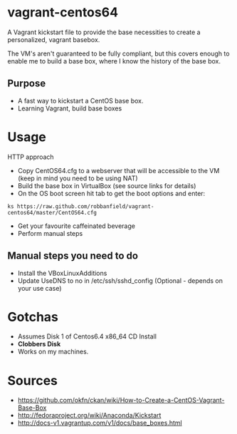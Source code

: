 vagrant-centos64
================

A Vagrant kickstart file to provide the base necessities to create a personalized, vagrant basebox.

The VM's aren't guaranteed to be fully compliant, but this covers enough to enable me to build a base box, where I know the history of the base box. 

Purpose
-------

* A fast way to kickstart a CentOS base box. 
* Learning Vagrant, build base boxes

Usage
=====
HTTP approach

* Copy CentOS64.cfg to a webserver that will be accessible to the VM (keep in mind you need to be using NAT)
* Build the base box in VirtualBox (see source links for details)
* On the OS boot screen hit tab to get the boot options and enter:
 
``` 
ks https://raw.github.com/robbanfield/vagrant-centos64/master/CentOS64.cfg 
```
* Get your favourite caffeinated beverage
* Perform manual steps


Manual steps you need to do
---------------------------
* Install the VBoxLinuxAdditions
* Update UseDNS to no in /etc/ssh/sshd_config (Optional - depends on your use case)

Gotchas
=======
* Assumes Disk 1 of Centos6.4 x86_64 CD Install
* **Clobbers Disk**
* Works on my machines. 



Sources
=======
* https://github.com/okfn/ckan/wiki/How-to-Create-a-CentOS-Vagrant-Base-Box
* http://fedoraproject.org/wiki/Anaconda/Kickstart
* http://docs-v1.vagrantup.com/v1/docs/base_boxes.html
